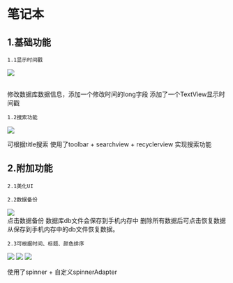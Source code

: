 笔记本
====
1.基础功能
---
	1.1显示时间戳
	
![](https://raw.githubusercontent.com/DerrickChanJL/DerrickChanJL.github.io/master/images/normal.jpg)

<br>
修改数据库数据信息，添加一个修改时间的long字段
添加了一个TextView显示时间戳
	
	1.2搜索功能
![](https://raw.githubusercontent.com/DerrickChanJL/DerrickChanJL.github.io/master/images/search3.png)
<br>


可根据title搜索
使用了toolbar + searchview + recyclerview 实现搜索功能
	
	
2.附加功能
----
	2.1美化UI
	
	2.2数据备份
![](https://raw.githubusercontent.com/DerrickChanJL/DerrickChanJL.github.io/master/images/beifen.png)	
	点击数据备份  数据库db文件会保存到手机内存中
	删除所有数据后可点击恢复数据 从保存到手机内存中的db文件恢复数据。

	2.3可根据时间、标题、颜色排序


![](https://raw.githubusercontent.com/DerrickChanJL/DerrickChanJL.github.io/master/images/time_paixu.png)
![](https://raw.githubusercontent.com/DerrickChanJL/DerrickChanJL.github.io/master/images/color.png)
![](https://raw.githubusercontent.com/DerrickChanJL/DerrickChanJL.github.io/master/images/title.png)

使用了spinner + 自定义spinnerAdapter
